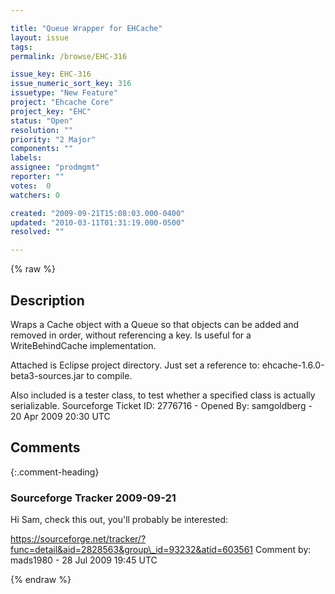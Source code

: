 ```yaml
---

title: "Queue Wrapper for EHCache"
layout: issue
tags: 
permalink: /browse/EHC-316

issue_key: EHC-316
issue_numeric_sort_key: 316
issuetype: "New Feature"
project: "Ehcache Core"
project_key: "EHC"
status: "Open"
resolution: ""
priority: "2 Major"
components: ""
labels: 
assignee: "prodmgmt"
reporter: ""
votes:  0
watchers: 0

created: "2009-09-21T15:08:03.000-0400"
updated: "2010-03-11T01:31:19.000-0500"
resolved: ""

---
```




{% raw %}



## Description

<div markdown="1" class="description">

Wraps a Cache object with a Queue so that objects can be added and removed in order, without referencing a key.  Is useful for a WriteBehindCache implementation.

Attached is Eclipse project directory.  Just set a reference to: ehcache-1.6.0-beta3-sources.jar to compile.

Also included is a tester class, to test whether a specified class is actually serializable.
Sourceforge Ticket ID: 2776716 - Opened By: samgoldberg - 20 Apr 2009 20:30 UTC

</div>

## Comments


{:.comment-heading}
### **Sourceforge Tracker** <span class="date">2009-09-21</span>

<div markdown="1" class="comment">

Hi Sam, check this out, you'll probably be interested:

https://sourceforge.net/tracker/?func=detail&aid=2828563&group\_id=93232&atid=603561
Comment by: mads1980 - 28 Jul 2009 19:45 UTC

</div>



{% endraw %}
